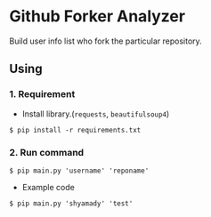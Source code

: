 # Github Forker Analyzer

Build user info list who fork the particular repository.

## Using

### 1. Requirement

* Install library.(`requests`, `beautifulsoup4`)

```
$ pip install -r requirements.txt
```

### 2. Run command

```
$ pip main.py 'username' 'reponame'
```
* Example code
```
$ pip main.py 'shyamady' 'test'
```